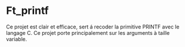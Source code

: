 # Ft_printf

Ce projet est clair et efficace, sert á recoder la primitive PRINTF avec le langage C.
Ce projet porte principalement sur les arguments à taille variable.
